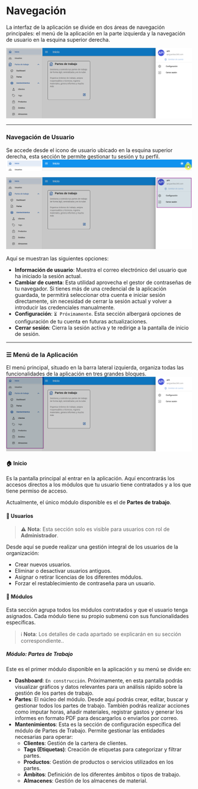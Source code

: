# Navegación

La interfaz de la aplicación se divide en dos áreas de navegación principales: el menú de la aplicación en la parte izquierda y la navegación de usuario en la esquina superior derecha.

![Navegación general de la aplicación](../_media/navigation/general.png)

---

### Navegación de Usuario

Se accede desde el icono de usuario ubicado en la esquina superior derecha, esta sección te permite gestionar tu sesión y tu perfil.
![Acceso a navegación de usuario](../_media/navigation/user-1.png)

![Navegación de usuario](../_media/navigation/user-2.png)

Aquí se muestran las siguientes opciones:

- **Información de usuario**: Muestra el correo electrónico del usuario que ha iniciado la sesión actual.
- **Cambiar de cuenta**: Esta utilidad aprovecha el gestor de contraseñas de tu navegador. Si tienes más de una credencial de la aplicación guardada, te permitirá seleccionar otra cuenta e iniciar sesión directamente, sin necesidad de cerrar la sesión actual y volver a introducir las credenciales manualmente.
- **Configuración**: `⏳ Próximamente`. Esta sección albergará opciones de configuración de tu cuenta en futuras actualizaciones.
- **Cerrar sesión**: Cierra la sesión activa y te redirige a la pantalla de inicio de sesión.

---

### ☰ Menú de la Aplicación

El menú principal, situado en la barra lateral izquierda, organiza todas las funcionalidades de la aplicación en tres grandes bloques.
![Navegación de aplicación](../_media/navigation/app-1.png)

#### 🏠 Inicio

Es la pantalla principal al entrar en la aplicación. Aquí encontrarás los accesos directos a los módulos que tu usuario tiene contratados y a los que tiene permiso de acceso.

Actualmente, el único módulo disponible es el de **Partes de trabajo**.

#### 👥 Usuarios

> ⚠️ **Nota**: Esta sección solo es visible para usuarios con rol de **Administrador**.

Desde aquí se puede realizar una gestión integral de los usuarios de la organización:

- Crear nuevos usuarios.
- Eliminar o desactivar usuarios antiguos.
- Asignar o retirar licencias de los diferentes módulos.
- Forzar el restablecimiento de contraseña para un usuario.

#### 🧩 Módulos

Esta sección agrupa todos los módulos contratados y que el usuario tenga asignados. Cada módulo tiene su propio submenú con sus funcionalidades específicas.

> ℹ️ **Nota**: Los detalles de cada apartado se explicarán en su sección correspondiente..

##### Módulo: Partes de Trabajo

Este es el primer módulo disponible en la aplicación y su menú se divide en:

- **Dashboard**: `En construcción`. Próximamente, en esta pantalla podrás visualizar gráficos y datos relevantes para un análisis rápido sobre la gestión de los partes de trabajo.
- **Partes**: El núcleo del módulo. Desde aquí podrás crear, editar, buscar y gestionar todos los partes de trabajo. También podrás realizar acciones como imputar horas, añadir materiales, registrar gastos y generar los informes en formato PDF para descargarlos o enviarlos por correo.
- **Mantenimientos**: Esta es la sección de configuración específica del módulo de Partes de Trabajo. Permite gestionar las entidades necesarias para operar:
  - **Clientes**: Gestión de la cartera de clientes.
  - **Tags (Etiquetas)**: Creación de etiquetas para categorizar y filtrar partes.
  - **Productos**: Gestión de productos o servicios utilizados en los partes.
  - **Ámbitos**: Definición de los diferentes ámbitos o tipos de trabajo.
  - **Almacenes**: Gestión de los almacenes de material.
